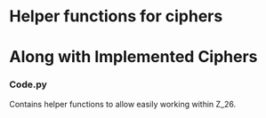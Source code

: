 # Helper functions for ciphers
# Along with Implemented Ciphers

### Code.py

Contains helper functions to allow easily working within Z_26.
